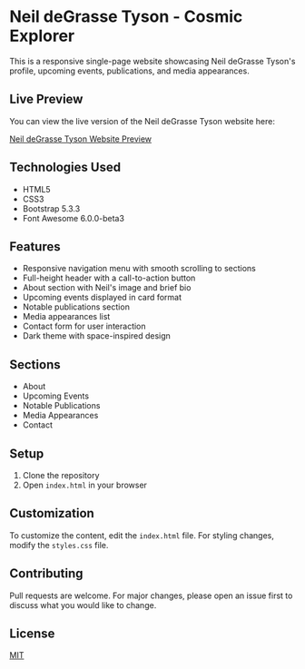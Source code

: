 # Neil deGrasse Tyson - Cosmic Explorer

This is a responsive single-page website showcasing Neil deGrasse Tyson's profile, upcoming events, publications, and media appearances.

## Live Preview

You can view the live version of the Neil deGrasse Tyson website here:

[Neil deGrasse Tyson Website Preview](https://your-github-username.github.io/scientist_website/)

## Technologies Used

- HTML5
- CSS3
- Bootstrap 5.3.3
- Font Awesome 6.0.0-beta3

## Features

- Responsive navigation menu with smooth scrolling to sections
- Full-height header with a call-to-action button
- About section with Neil's image and brief bio
- Upcoming events displayed in card format
- Notable publications section
- Media appearances list
- Contact form for user interaction
- Dark theme with space-inspired design

## Sections

- About
- Upcoming Events
- Notable Publications
- Media Appearances
- Contact

## Setup

1. Clone the repository
2. Open `index.html` in your browser

## Customization

To customize the content, edit the `index.html` file. For styling changes, modify the `styles.css` file.

## Contributing

Pull requests are welcome. For major changes, please open an issue first to discuss what you would like to change.

## License

[MIT](https://choosealicense.com/licenses/mit/)

